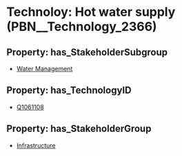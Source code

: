 # Technoloy: __Hot water supply__ (PBN__Technology_2366)

## Property: has_StakeholderSubgroup

* [Water Management](PBN__TechSubgroup_120)

## Property: has_TechnologyID

* [Q1061108](Q1061108)

## Property: has_StakeholderGroup

* [Infrastructure](PBN__TechGroup_4)

